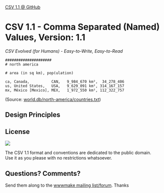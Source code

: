 [CSV 1.1 @ GitHub](https://github.com/csvalues)


# CSV 1.1 - Comma Separated (Named) Values, Version: 1.1

_CSV Evolved (for Humans) - Easy-to-Write, Easy-to-Read_

```
#####################
# north america

# area (in sq km), pop(ulation)

ca, Canada,          CAN,   9_984_670 km²,  34_278_406
us, United States,   USA,   9_629_091 km², 314_167_157
mx, México [Mexico], MEX,   1_972_550 km², 112_322_757

```

(Source: [world.db/north-america/countries.txt](https://github.com/openmundi/world.db/blob/master/north-america/countries.txt))


## Design Principles




## License

![](https://publicdomainworks.github.io/buttons/zero88x31.png)

The CSV 1.1 format and conventions are dedicated to the public domain.
Use it as you please with no restrictions whatsoever.

## Questions? Comments?

Send them along to the [wwwmake mailing list/forum](http://groups.google.com/group/wwwmake). Thanks
